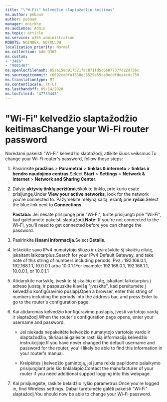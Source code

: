 ```yaml
---
title: "\"W-Fi\" kelvedžio slaptažodžio keitimas"
ms.author: pebaum
author: pebaum
manager: mnirkhe
ms.audience: Admin
ms.topic: article
ms.service: o365-administration
ROBOTS: NOINDEX, NOFOLLOW
localization_priority: Normal
ms.collection: Adm_O365
ms.custom:
- "3486"
- "9001467"
ms.openlocfilehash: 85aa158d917521fac871fd5c6687737fd22d736c
ms.sourcegitcommit: c6692ce0fa1358ec3529e59ca0ecdfdea4cdc759
ms.translationtype: MT
ms.contentlocale: lt-LT
ms.lasthandoff: 09/14/2020
ms.locfileid: "47733443"
---
```

# <a name="change-your-wi-fi-router-password"></a><span data-ttu-id="f29dc-102">"Wi-Fi" kelvedžio slaptažodžio keitimas</span><span class="sxs-lookup"><span data-stu-id="f29dc-102">Change your Wi-Fi router password</span></span>

<span data-ttu-id="f29dc-103">Norėdami pakeisti "Wi-Fi" kelvedžio slaptažodį, atlikite šiuos veiksmus:</span><span class="sxs-lookup"><span data-stu-id="f29dc-103">To change your Wi-Fi router's password, follow these steps:</span></span>

1. <span data-ttu-id="f29dc-104">Pasirinkite **pradžios**  >  **Parametrai**  >  **tinklas & interneto**  >  **tinklas ir bendro naudojimo centras**.</span><span class="sxs-lookup"><span data-stu-id="f29dc-104">Select **Start** > **Settings** > **Network & Internet** > **Network and Sharing Center**.</span></span>

2. <span data-ttu-id="f29dc-105">Dalyje **aktyvių tinklų peržiūra**ieškokite tinklo, prie kurio esate prisijungę.</span><span class="sxs-lookup"><span data-stu-id="f29dc-105">Under **View your active networks**, look for the network you're connected to.</span></span> <span data-ttu-id="f29dc-106">Pažymėkite mėlyną saitą, esantį prie **ryšiai**.</span><span class="sxs-lookup"><span data-stu-id="f29dc-106">Select the blue link next to **Connections**.</span></span><br>

   <span data-ttu-id="f29dc-107">**Pastaba:** Jei nesate prisijungę prie "Wi-Fi", turite prisijungti prie "Wi-Fi", kad galėtumėte pakeisti slaptažodį.</span><span class="sxs-lookup"><span data-stu-id="f29dc-107">**Note:** If you're not connected to the Wi-Fi, you'll need to get connected before you can change the password.</span></span>

3. <span data-ttu-id="f29dc-108">Pasirinkite **išsami informacija**.</span><span class="sxs-lookup"><span data-stu-id="f29dc-108">Select **Details**.</span></span>

4. <span data-ttu-id="f29dc-109">Ieškokite savo IPv4 numatytojo šliuzo ir užsirašykite šį skaičių eilutę, įskaitant laikotarpius.</span><span class="sxs-lookup"><span data-stu-id="f29dc-109">Search for your IPv4 Default Gateway, and take note of this string of numbers including periods.</span></span> <span data-ttu-id="f29dc-110">Pvz.: 192.168.0.1, 192.168.1.1, 10.0.0.1 arba 10.0.1.1</span><span class="sxs-lookup"><span data-stu-id="f29dc-110">For example: 192.168.0.1, 192.168.1.1, 10.0.0.1, or 10.0.1.1</span></span>

5. <span data-ttu-id="f29dc-111">Atidarykite naršyklę, įveskite šį skaičių eilutę, įskaitant laikotarpius į adreso juostą, ir paspauskite klavišą "įveskite", kad pereitumėte į kelvedžio konfigūravimo puslapį.</span><span class="sxs-lookup"><span data-stu-id="f29dc-111">Open a browser, enter this string of numbers including the periods into the address bar, and press Enter to go to the router's configuration page.</span></span>

6. <span data-ttu-id="f29dc-112">Kai atidaromas kelvedžio konfigūravimo puslapis, įvesti vartotojo vardą ir slaptažodį.</span><span class="sxs-lookup"><span data-stu-id="f29dc-112">When the router's configuration page opens, enter your username and password.</span></span><br>
   - <span data-ttu-id="f29dc-113">Jei niekada nepakeitėte kelvedžio numatytojo vartotojo vardo ir slaptažodžio, tikriausiai galėsite rasti šią informaciją kelvedžio instrukcijoje.</span><span class="sxs-lookup"><span data-stu-id="f29dc-113">If you have never changed the default username and password for the router, you'll likely be able to find this information in your router's manual.</span></span>

   - <span data-ttu-id="f29dc-114">Kreipkitės į kelvedžio gamintoją, jei jums reikia papildomo palaikymo prisijungiant prie šio tinklalapio.</span><span class="sxs-lookup"><span data-stu-id="f29dc-114">Contact the manufacturer of your router if you need additional support logging into this webpage.</span></span>

7. <span data-ttu-id="f29dc-115">Kai prisijungsite, raskite belaidžio ryšio parametrus.</span><span class="sxs-lookup"><span data-stu-id="f29dc-115">Once you're logged in, find Wireless settings.</span></span> <span data-ttu-id="f29dc-116">Dabar turėtumėte galėti pakeisti "Wi-Fi" slaptažodį.</span><span class="sxs-lookup"><span data-stu-id="f29dc-116">You should now be able to change your Wi-Fi password.</span></span>
